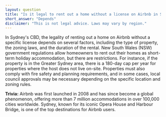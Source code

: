 ```yaml
---
layout: question
title: "Is it legal to rent out a home without a license on Airbnb in Sydney's CBD?"
short_answer: "Depends"
disclaimer: "This is not legal advice. Laws may vary by region."
---
```


In Sydney's CBD, the legality of renting out a home on Airbnb without a specific license depends on several factors, including the type of property, the zoning laws, and the duration of the rental. New South Wales (NSW) government regulations allow homeowners to rent out their homes as short-term holiday accommodation, but there are restrictions. For instance, if the property is in the Greater Sydney area, there is a 180-day cap per year for properties where the host does not live on-site. Properties must also comply with fire safety and planning requirements, and in some cases, local council approvals may be necessary depending on the specific location and zoning rules.

**Trivia:** Airbnb was first launched in 2008 and has since become a global phenomenon, offering more than 7 million accommodations in over 100,000 cities worldwide. Sydney, known for its iconic Opera House and Harbour Bridge, is one of the top destinations for Airbnb users.
